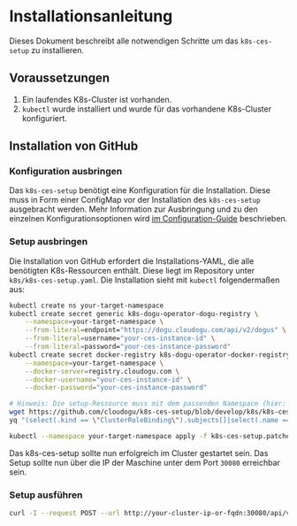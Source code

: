 # Installationsanleitung

Dieses Dokument beschreibt alle notwendigen Schritte um das `k8s-ces-setup` zu installieren.

## Voraussetzungen

1. Ein laufendes K8s-Cluster ist vorhanden.
2. `kubectl` wurde installiert und wurde für das vorhandene K8s-Cluster konfiguriert. 

## Installation von GitHub

### Konfiguration ausbringen

Das `k8s-ces-setup` benötigt eine Konfiguration für die Installation. Diese muss in Form einer ConfigMap vor der 
Installation des `k8s-ces-setup` ausgebracht werden. Mehr Information zur Ausbringung und zu den einzelnen 
Konfigurationsoptionen wird [im Configuration-Guide](configuration_guide_de.md) beschrieben.

### Setup ausbringen

Die Installation von GitHub erfordert die Installations-YAML, die alle benötigten K8s-Ressourcen enthält. Diese liegt
im Repository unter `k8s/k8s-ces-setup.yaml`. Die Installation sieht mit `kubectl` folgendermaßen aus:

```bash
kubectl create ns your-target-namespace
kubectl create secret generic k8s-dogu-operator-dogu-registry \
    --namespace=your-target-namespace \
    --from-literal=endpoint="https://dogu.cloudogu.com/api/v2/dogus" \
    --from-literal=username="your-ces-instance-id" \
    --from-literal=password="your-ces-instance-password"
kubectl create secret docker-registry k8s-dogu-operator-docker-registry \
    --namespace=your-target-namespace \
    --docker-server=registry.cloudogu.com \
    --docker-username="your-ces-instance-id" \
    --docker-password="your-ces-instance-password"

# Hinweis: Die setup-Ressource muss mit dem passenden Namespace (hier: your-target-namespace) angepasst werden
wget https://github.com/cloudogu/k8s-ces-setup/blob/develop/k8s/k8s-ces-setup.yaml
yq "(select(.kind == \"ClusterRoleBinding\").subjects[]|select(.name == \"k8s-ces-setup\")).namespace=\"your-target-namespace\"" k8s-ces-setup.yaml > k8s-ces-setup.patched.yaml

kubectl --namespace your-target-namespace apply -f k8s-ces-setup.patched.yaml
```

Das k8s-ces-setup sollte nun erfolgreich im Cluster gestartet sein. Das Setup sollte nun über die IP der Maschine unter
dem Port `30080` erreichbar sein.

### Setup ausführen

```bash
curl -I --request POST --url http://your-cluster-ip-or-fqdn:30080/api/v1/setup
```